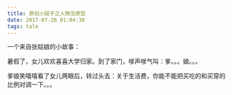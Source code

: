 ```yaml
---
title: 原创小段子之人物没原型
date: 2017-07-26 01:04:38
tags: tale
---
```

一个来自张姑娘的小故事：

暑假了，女儿欢欢喜喜大学归家。到了家门，嗲声嗲气叫：爹。。。娘。。。

爹娘笑嘻嘻看了女儿两眼后，转过头去：关于生活费，你能不能把买吃的和买穿的比例对调一下。。。